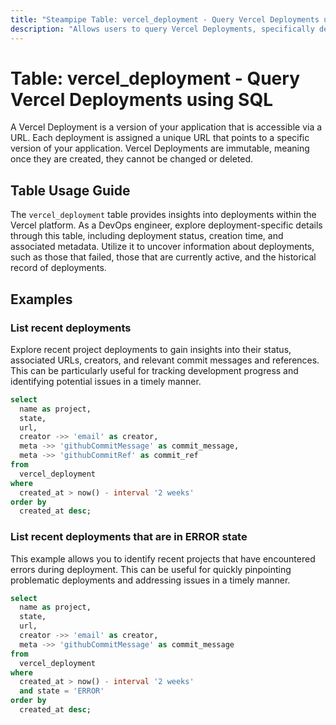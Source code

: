 ```yaml
---
title: "Steampipe Table: vercel_deployment - Query Vercel Deployments using SQL"
description: "Allows users to query Vercel Deployments, specifically deployment details such as deployment ID, status, and URL, providing insights into application deployment patterns and potential issues."
---
```


# Table: vercel_deployment - Query Vercel Deployments using SQL

A Vercel Deployment is a version of your application that is accessible via a URL. Each deployment is assigned a unique URL that points to a specific version of your application. Vercel Deployments are immutable, meaning once they are created, they cannot be changed or deleted.

## Table Usage Guide

The `vercel_deployment` table provides insights into deployments within the Vercel platform. As a DevOps engineer, explore deployment-specific details through this table, including deployment status, creation time, and associated metadata. Utilize it to uncover information about deployments, such as those that failed, those that are currently active, and the historical record of deployments.

## Examples

### List recent deployments
Explore recent project deployments to gain insights into their status, associated URLs, creators, and relevant commit messages and references. This can be particularly useful for tracking development progress and identifying potential issues in a timely manner.

```sql
select
  name as project,
  state,
  url,
  creator ->> 'email' as creator,
  meta ->> 'githubCommitMessage' as commit_message,
  meta ->> 'githubCommitRef' as commit_ref
from
  vercel_deployment
where
  created_at > now() - interval '2 weeks'
order by
  created_at desc;
```

### List recent deployments that are in ERROR state
This example allows you to identify recent projects that have encountered errors during deployment. This can be useful for quickly pinpointing problematic deployments and addressing issues in a timely manner.

```sql
select
  name as project,
  state,
  url,
  creator ->> 'email' as creator,
  meta ->> 'githubCommitMessage' as commit_message
from
  vercel_deployment
where
  created_at > now() - interval '2 weeks'
  and state = 'ERROR'
order by
  created_at desc;
```